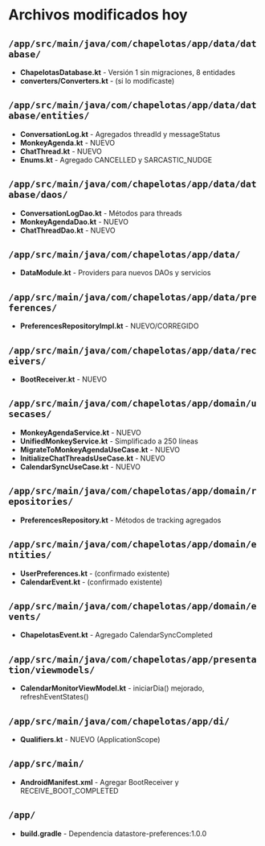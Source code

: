 # Archivos modificados hoy

## `/app/src/main/java/com/chapelotas/app/data/database/`

- **ChapelotasDatabase.kt** - Versión 1 sin migraciones, 8 entidades
- **converters/Converters.kt** - (si lo modificaste)

## `/app/src/main/java/com/chapelotas/app/data/database/entities/`

- **ConversationLog.kt** - Agregados threadId y messageStatus
- **MonkeyAgenda.kt** - NUEVO
- **ChatThread.kt** - NUEVO
- **Enums.kt** - Agregado CANCELLED y SARCASTIC_NUDGE

## `/app/src/main/java/com/chapelotas/app/data/database/daos/`

- **ConversationLogDao.kt** - Métodos para threads
- **MonkeyAgendaDao.kt** - NUEVO
- **ChatThreadDao.kt** - NUEVO

## `/app/src/main/java/com/chapelotas/app/data/`

- **DataModule.kt** - Providers para nuevos DAOs y servicios

## `/app/src/main/java/com/chapelotas/app/data/preferences/`

- **PreferencesRepositoryImpl.kt** - NUEVO/CORREGIDO

## `/app/src/main/java/com/chapelotas/app/data/receivers/`

- **BootReceiver.kt** - NUEVO

## `/app/src/main/java/com/chapelotas/app/domain/usecases/`

- **MonkeyAgendaService.kt** - NUEVO
- **UnifiedMonkeyService.kt** - Simplificado a 250 líneas
- **MigrateToMonkeyAgendaUseCase.kt** - NUEVO
- **InitializeChatThreadsUseCase.kt** - NUEVO
- **CalendarSyncUseCase.kt** - NUEVO

## `/app/src/main/java/com/chapelotas/app/domain/repositories/`

- **PreferencesRepository.kt** - Métodos de tracking agregados

## `/app/src/main/java/com/chapelotas/app/domain/entities/`

- **UserPreferences.kt** - (confirmado existente)
- **CalendarEvent.kt** - (confirmado existente)

## `/app/src/main/java/com/chapelotas/app/domain/events/`

- **ChapelotasEvent.kt** - Agregado CalendarSyncCompleted

## `/app/src/main/java/com/chapelotas/app/presentation/viewmodels/`

- **CalendarMonitorViewModel.kt** - iniciarDia() mejorado, refreshEventStates()

## `/app/src/main/java/com/chapelotas/app/di/`

- **Qualifiers.kt** - NUEVO (ApplicationScope)

## `/app/src/main/`

- **AndroidManifest.xml** - Agregar BootReceiver y RECEIVE_BOOT_COMPLETED

## `/app/`

- **build.gradle** - Dependencia datastore-preferences:1.0.0